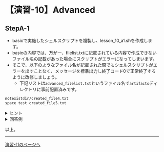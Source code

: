 # 【演習-10】Advanced

## StepA-1

- basicで実施したシェルスクリプトを複製し、lesson_10_a1.shを作成します。
- basicの内容では、万が一、filelist.txtに記載されている内容で作成できないファイル名の記載があった場合にスクリプトがエラーになってしまいます。
- そこで、以下のようなファイル名が記載された際でもシェルスクリプトがエラーを出すことなく、メッセージを標準出力し終了コード0で正常終了するように改修しましょう。
    - 下記リストは`advanced_filelist.txt`というファイル名で`artifacts`ディレクトリに事前配置済みです。

```txt
notexistdir/created_file4.txt
space test created_file5.txt
```

<details>
<summary>ヒント</summary>
<div>

- ファイル名にスペースが含まれている場合、複数のファイルをtouchで作成してまうことになるためスペースの存在有無を確認してメッセージ出力し、次の処理に移ります。
    - スペースが含まれるかどうかは`grep`コマンドを活用し、ファイル名をフィルタして確認する方法があります。
- /が含まれる1行目のファイルの場合、存在しないディレクトリ配下にファイルを作ろうとしてコマンドがエラー終了します。
    - この`touch`コマンドのエラーをハンドリングし、独自のメッセージを標準出力に表示して正常終了させます。
- 各処理後、後続のファイルの処理も行わせるため、`continue`を用います。

</div>
</details>

<details>
<summary>回答例</summary>
<div>

- lesson_10_a1.shを以下の内容で作成します。

```bash
#!/bin/bash
OUTPUT_DIRECTORY=~/shellscript-training/lesson/10/artifacts

if [ ! -f ${OUTPUT_DIRECTORY}/advanced_filelist.txt ];
then
  echo "リストの記載ファイルが見つかりません。"
  exit 1
fi

while read filename
do
  space_check=`echo "$filename" | grep " "`
  if [ -n "${space_check}" ]; then
    echo "ファイル名に空白スペースが含まれています。 ${filename}"
    continue
  fi
  touch ${OUTPUT_DIRECTORY}/$filename 2> /dev/null
  if [ $? -ne 0 ]; then
    echo "ファイル作成に失敗しました。 ${filename}"
    continue
  else
    echo $filenameを作成しました
  fi
done < ${OUTPUT_DIRECTORY}/advanced_filelist.txt
```

- space_checkという変数に、echoでファイル名を出力し、grepで空白でフィルタをかけた結果を格納しています。
    - ファイル名に空白が含まれている場合、space_checkにファイル名が格納されます。
    - 含まれていない場合は空文字が設定されることになります。
- testコマンドの-n条件を用いて、該当の変数の展開結果の長さがゼロでないことを確認しています。
    - ゼロではない場合(=空白が含まれている)ため、メッセージを出力します。
    - continueで次のファイル名の処理に移ります。
- touchコマンド実行時、ファイルの作成ができないファイル名だった場合標準エラー出力が表示されるので、その内容を/dev/nullにリダイレクトし、出力を抑制しています。
- touchコマンドの終了コードを評価し、0でない場合にファイル作成に失敗のメッセージを出力しています。

</div>
</details>

以上。

---

[演習-11のページへ](../11/basic.md)
